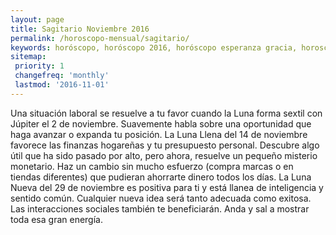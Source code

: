 ```yaml
---
layout: page
title: Sagitario Noviembre 2016 
permalink: /horoscopo-mensual/sagitario/
keywords: horóscopo, horóscopo 2016, horóscopo esperanza gracia, horoscop, horóscopos gratis, horoscopo sagitario, horoscopo sagitario 2016, Tarot, Astrologia, Zodíaco, sagitario, horoscopo gratis, horoscopo del mes 
sitemap:
 priority: 1
 changefreq: 'monthly'
 lastmod: '2016-11-01'
---
```


 Una situación laboral se resuelve a tu favor cuando la Luna forma sextil con Júpiter el 2 de noviembre. Suavemente habla sobre una oportunidad que haga avanzar o expanda tu posición. La Luna Llena del 14 de noviembre favorece las finanzas hogareñas y tu presupuesto personal. Descubre algo útil que ha sido pasado por alto, pero ahora, resuelve un pequeño misterio monetario. Haz un cambio sin mucho esfuerzo (compra marcas o en tiendas diferentes) que pudieran ahorrarte dinero todos los días. La Luna Nueva del 29 de noviembre es positiva para ti y está llanea de inteligencia y sentido común. Cualquier nueva idea será tanto adecuada como exitosa. Las interacciones sociales también te beneficiarán. Anda y sal a mostrar toda esa gran energía.
